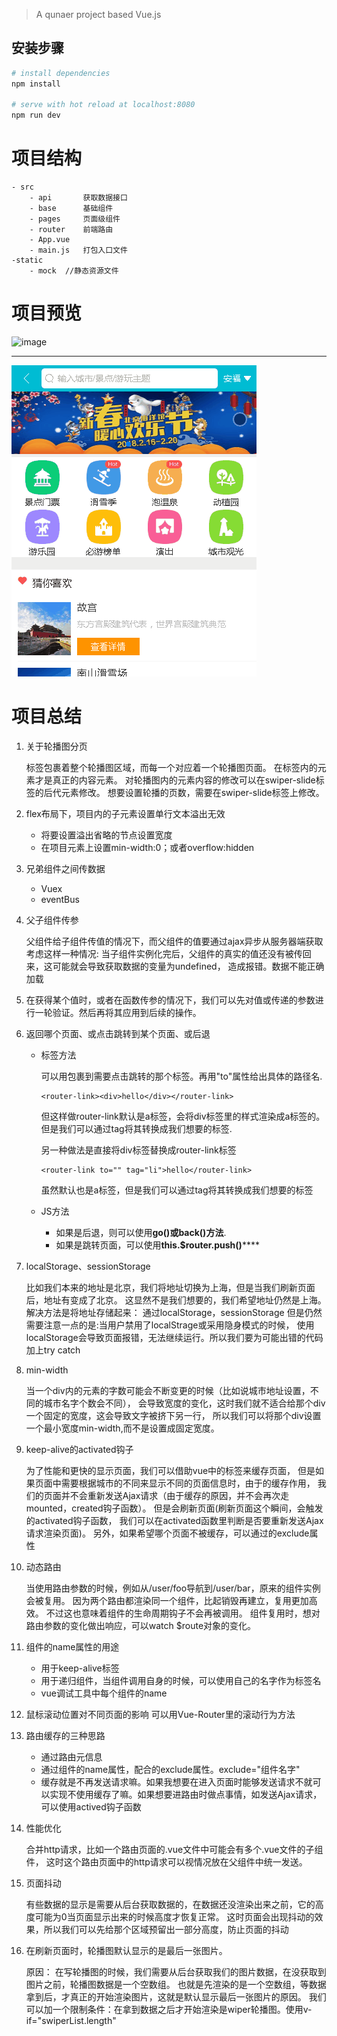 
> A qunaer project based Vue.js

## 安装步骤

``` bash
# install dependencies
npm install

# serve with hot reload at localhost:8080
npm run dev


```
# 项目结构
    - src
        - api       获取数据接口
        - base      基础组件
        - pages     页面级组件
        - router    前端路由
        - App.vue   
        - main.js   打包入口文件
    -static
        - mock  //静态资源文件
        
# 项目预览
![image](https://github.com/yuliangbin/Travel/blob/master/images/%E9%A6%96%E9%A1%B5.gif) 

---

![image](https://github.com/yuliangbin/Travel/blob/master/images/%E5%88%97%E8%A1%A8.gif)

# 项目总结

1. 关于轮播图分页
 

	<swiper>标签包裹着整个轮播图区域，而每一个<swiper-slide>对应着一个轮播图页面。
	在<swiper-slide>标签内的元素才是真正的内容元素。
	对轮播图内的元素内容的修改可以在swiper-slide标签的后代元素修改。
	想要设置轮播的页数，需要在swiper-slide标签上修改。
	

2. flex布局下，项目内的子元素设置单行文本溢出无效


    - 将要设置溢出省略的节点设置宽度
	- 在项目元素上设置min-width:0；或者overflow:hidden

3. 兄弟组件之间传数据


	- Vuex 
	- eventBus

4. 父子组件传参


    父组件给子组件传值的情况下，而父组件的值要通过ajax异步从服务器端获取
    考虑这样一种情况: 
    当子组件实例化完后，父组件的真实的值还没有被传回来，这可能就会导致获取数据的变量为undefined，
    造成报错。数据不能正确加载

5. 在获得某个值时，或者在函数传参的情况下，我们可以先对值或传递的参数进行一轮验证。然后再将其应用到后续的操作。

1. 返回哪个页面、或点击跳转到某个页面、或后退
 

	- 标签方法
	
		可以用<router-link>包裹到需要点击跳转的那个标签。再用"to"属性给出具体的路径名.
			
        ```
        <router-link><div>hello</div></router-link>
        ```

		但这样做router-link默认是a标签，会将div标签里的样式渲染成a标签的。但是我们可以通过tag将其转换成我们想要的标签.
		
		另一种做法是直接将div标签替换成router-link标签

        ```
        <router-link to="" tag="li">hello</router-link>
        ```

		虽然默认也是a标签，但是我们可以通过tag将其转换成我们想要的标签
	- JS方法
		- 如果是后退，则可以使用**go()或back()方法**.
		- 如果是跳转页面，可以使用**this.$router.push()******

7. localStorage、sessionStorage

    
    比如我们本来的地址是北京，我们将地址切换为上海，但是当我们刷新页面后，地址有变成了北京。
    这显然不是我们想要的，我们希望地址仍然是上海。
    解决方法是将地址存储起来： 通过localStorage，sessionStorage
    但是仍然需要注意一点的是:当用户禁用了localStrage或采用隐身模式的时候，
    使用localStorage会导致页面报错，无法继续运行。所以我们要为可能出错的代码加上try catch

8. min-width
 

    当一个div内的元素的字数可能会不断变更的时候（比如说城市地址设置，不同的城市名字个数会不同），
    会导致宽度的变化，这时我们就不适合给那个div一个固定的宽度，这会导致文字被挤下另一行，
    所以我们可以将那个div设置一个最小宽度min-width,而不是设置成固定宽度。

9. keep-alive的activated钩子
    
    为了性能和更快的显示页面，我们可以借助vue中的<keep-alive>标签来缓存页面，
    但是如果页面中需要根据城市的不同来显示不同的页面信息时，由于<keep-alive>的缓存作用，
    我们的页面并不会重新发送Ajax请求（由于缓存的原因，并不会再次走mounted，created钩子函数）。
    但是会刷新页面(刷新页面这个瞬间，会触发<keep-alive>的activated钩子函数，
    我们可以在activated函数里判断是否要重新发送Ajax请求渲染页面)。
    另外，如果希望哪个页面不被缓存，可以通过<keep-alive>的exclude属性

1. 动态路由

	
	当使用路由参数的时候，例如从/user/foo导航到/user/bar，原来的组件实例会被复用。
	因为两个路由都渲染同一个组件，比起销毁再建立，复用更加高效。
	不过这也意味着组件的生命周期钩子不会再被调用。
	组件复用时，想对路由参数的变化做出响应，可以watch $route对象的变化。

11. 组件的name属性的用途



	- 用于keep-alive标签
	- 用于递归组件，当组件调用自身的时候，可以使用自己的名字作为标签名
	- vue调试工具中每个组件的name
	
12. 
	鼠标滚动位置对不同页面的影响
	可以用Vue-Router里的滚动行为方法

1. 路由缓存的三种思路
 

	- 通过路由元信息
	- 通过组件的name属性，配合<keep-alive>的exclude属性。exclude="组件名字"
	- 缓存就是不再发送请求嘛。如果我想要在进入页面时能够发送请求不就可以实现不使用缓存了嘛。如果想要进路由时做点事情，如发送Ajax请求，可以使用actived钩子函数

14. 性能优化


    合并http请求，比如一个路由页面的.vue文件中可能会有多个.vue文件的子组件，
    这时这个路由页面中的http请求可以视情况放在父组件中统一发送。

15. 页面抖动


    有些数据的显示是需要从后台获取数据的，在数据还没渲染出来之前，它的高度可能为0当页面显示出来的时候高度才恢复正常。
    这时页面会出现抖动的效果，所以我们可以先给那个区域预留出一部分高度，防止页面的抖动

16. 在刷新页面时，轮播图默认显示的是最后一张图片。

    
    原因：
	在写轮播图的时候，我们需要从后台获取我们的图片数据，在没获取到图片之前，轮播图数据是一个空数组。
	也就是先渲染的是一个空数组，等数据拿到后，才真正的开始渲染图片，这就是默认显示最后一张图片的原因。
	我们可以加一个限制条件：在拿到数据之后才开始渲染是wiper轮播图。使用v-if="swiperList.length"
